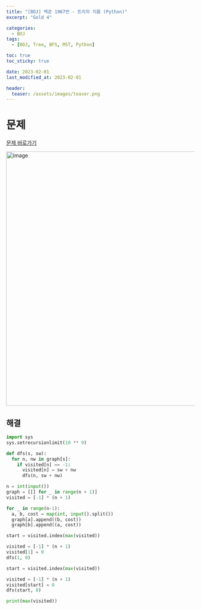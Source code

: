 ```yaml
---
title: "[BOJ] 백준 1967번 - 트리의 지름 (Python)"
excerpt: "Gold 4"

categories:
  - BOJ
tags:
  - [BOJ, Tree, BFS, MST, Python]

toc: true
toc_sticky: true

date: 2023-02-01
last_modified_at: 2023-02-01

header:
  teaser: /assets/images/teaser.png
---
```


# 문제

[문제 바로가기](https://www.acmicpc.net/problem/1967)

<img width="681" alt="image" src="https://user-images.githubusercontent.com/121740394/216018761-ed1b9979-fc7f-478a-a170-553affe47508.png">

## 해결

```py
import sys
sys.setrecursionlimit(10 ** 9)

def dfs(s, sw):
  for n, nw in graph[s]:
    if visited[n] == -1:
      visited[n] = sw + nw
      dfs(n, sw + nw)

n = int(input())
graph = [[] for _ in range(n + 1)]
visited = [-1] * (n + 1)

for _ in range(n-1):
  a, b, cost = map(int, input().split())
  graph[a].append((b, cost))
  graph[b].append((a, cost))

start = visited.index(max(visited))

visited = [-1] * (n + 1)
visited[1] = 0
dfs(1, 0)

start = visited.index(max(visited))

visited = [-1] * (n + 1)
visited[start] = 0
dfs(start, 0)

print(max(visited))
```